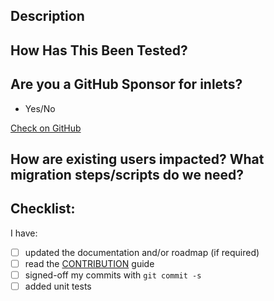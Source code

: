 ## Description


## How Has This Been Tested?
<!--- Please describe in detail how you tested your changes. -->
<!--- Include details of your testing environment, and the tests you ran to -->
<!--- see how your change affects other areas of the code, etc. -->


## Are you a GitHub Sponsor for inlets?

* Yes/No

[Check on GitHub](https://github.com/sponsors/inlets/)


## How are existing users impacted? What migration steps/scripts do we need?


## Checklist:

I have:

- [ ] updated the documentation and/or roadmap (if required)
- [ ] read the [CONTRIBUTION](https://github.com/inlets/inlets/blob/master/CONTRIBUTING.md) guide
- [ ] signed-off my commits with `git commit -s`
- [ ] added unit tests

